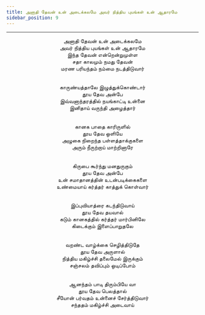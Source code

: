 ```yaml
---
title: அனாதி தேவன் உன் அடைக்கலமே அவர் நித்திய புயங்கள் உன் ஆதாரமே
sidebar_position: 9
---
```


---
<center>
அனாதி தேவன் உன் அடைக்கலமே<br/>
அவர் நித்திய புயங்கள் உன் ஆதாரமே<br/>
இந்த தேவன் என்றென்றுமுள்ள<br/>
சதா காலமும் நமது தேவன்<br/>
மரண பரியந்தம் நம்மை நடத்திடுவார்<br/><br/>

காருண்யத்தாலே இழுத்துக்கொண்டார்<br/>
தூய தேவ அன்பே<br/>
இவ்வனாந்தரத்தில் நயங்காட்டி உன்னை<br/>
இனிதாய் வருந்தி அழைத்தார்<br/><br/>

கானக பாதை காரிருளில்<br/>
தூய தேவ ஒளியே<br/>
அழுகை நிறைந்த பள்ளத்தாக்குகளை<br/>
அரும் நீருற்றாய் மாற்றினாரே<br/><br/>

கிருபை கூர்ந்து மனதுருகும்<br/>
தூய தேவ அன்பே<br/>
உன் சமாதானத்தின் உடன்படிக்கைகளை<br/>
உண்மையாய் கர்த்தர் காத்துக் கொள்வார்<br/><br/>

இப்புவியாத்ரை கடந்திடுவாய்<br/>
தூய தேவ தயவால்<br/>
கடும் கானகத்தில் கர்த்தர் மார்பினிலே<br/>
கிடைக்கும் இளைப்பாறுதலே<br/><br/>

வறண்ட வாழ்க்கை செழித்திடுதே<br/>
தூய தேவ அருளால்<br/>
நித்திய மகிழ்ச்சி தலைமேல் இருக்கும்<br/>
சஞ்சலம் தவிப்பும் ஒடிப்போம்<br/><br/>

ஆனந்தம் பாடி திரும்பியே வா<br/>
தூய தேவ பெலத்தால்<br/>
சீயோன் பர்வதம் உன்னைச் சேர்த்திடுவார்<br/>
சந்ததம் மகிழ்ச்சி அடைவாய்
</center>